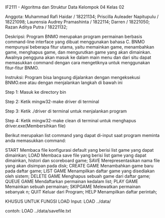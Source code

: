 IF2111 - Algoritma dan Struktur Data
Kelompok 04
Kelas 02


Anggota:
Muhammad Rafi Haidar / 18221134;
Priscilla Auleader Napitupulu / 18221098;
Laurensia Audrey Pramashinta / 1822114;
Darren / 18221050;
Razan Aditya Putra / 18221132;


Deskripsi:
Program BNMO merupakan program permainan berbasis command-line interface yang dibuat menggunakan bahasa C. BNMO mempunyai beberapa fitur utama, yaitu memainkan game, menambahkan game, menghapus game, dan mengurutkan game yang akan dimainkan. Awalnya pengguna akan masuk ke dalam main menu dan dari situ dapat memasukkan command dengan cara mengetiknya untuk menggunakan fitur-fitur BNMO.

Instruksi:
Program bisa langsung dijalankan dengan mengeksekusi BNMO.exe atau dengan menjalankan langkah di bawah ini

Step 1: Masuk ke directory bin

Step 2: Ketik mingw32-make driver di terminal

Step 3: Ketik  ./driver di terminal untuk menjalankan program

Step 4: Ketik mingw32-make clean di terminal untuk menghapus driver.exe(Membersihkan file)


Berikut merupakan list command yang dapat di-input saat program meminta anda memasukkan command:

START                 Membaca file konfigurasi default yang berisi list game yang dapat dimainkan;
LOAD                  Membaca save file yang berisi list game yang dapat dimainkan, histori dan scoreboard game;
SAVE                  Merepresentasikan nama file yang akan disimpan pada disk;
CREATE GAME           Menambahkan game baru pada daftar game;
LIST GAME             Menampilkan daftar game yang disediakan oleh sistem;
DELETE GAME           Menghapus sebuah game dari daftar game;
QUEUE GAME            Mendaftarkan permainan kedalam list; 
PLAY GAME             Memainkan sebuah permainan; 
SKIPGAME              Melewatkan permainan sebanyak n; 
QUIT                  Keluar dari Program; 
HELP                  Menampilkan daftar perintah; 


KHUSUS UNTUK FUNGSI LOAD
Input:
LOAD ../data/<nama file>


contoh:
LOAD ../data/savefile.txt